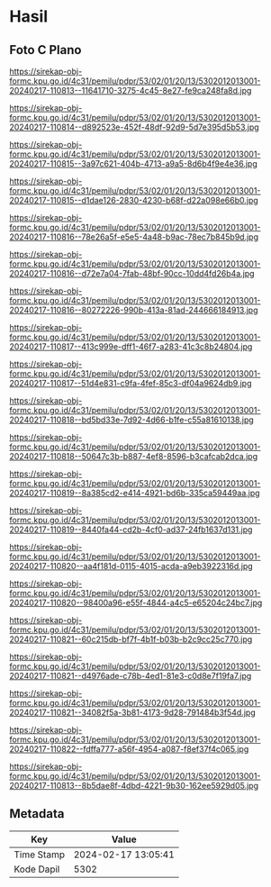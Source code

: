 # Hasil

## Foto C Plano

https://sirekap-obj-formc.kpu.go.id/4c31/pemilu/pdpr/53/02/01/20/13/5302012013001-20240217-110813--11641710-3275-4c45-8e27-fe9ca248fa8d.jpg

https://sirekap-obj-formc.kpu.go.id/4c31/pemilu/pdpr/53/02/01/20/13/5302012013001-20240217-110814--d892523e-452f-48df-92d9-5d7e395d5b53.jpg

https://sirekap-obj-formc.kpu.go.id/4c31/pemilu/pdpr/53/02/01/20/13/5302012013001-20240217-110815--3a97c621-404b-4713-a9a5-8d6b4f9e4e36.jpg

https://sirekap-obj-formc.kpu.go.id/4c31/pemilu/pdpr/53/02/01/20/13/5302012013001-20240217-110815--d1dae126-2830-4230-b68f-d22a098e66b0.jpg

https://sirekap-obj-formc.kpu.go.id/4c31/pemilu/pdpr/53/02/01/20/13/5302012013001-20240217-110816--78e26a5f-e5e5-4a48-b9ac-78ec7b845b9d.jpg

https://sirekap-obj-formc.kpu.go.id/4c31/pemilu/pdpr/53/02/01/20/13/5302012013001-20240217-110816--d72e7a04-7fab-48bf-90cc-10dd4fd26b4a.jpg

https://sirekap-obj-formc.kpu.go.id/4c31/pemilu/pdpr/53/02/01/20/13/5302012013001-20240217-110816--80272226-990b-413a-81ad-244666184913.jpg

https://sirekap-obj-formc.kpu.go.id/4c31/pemilu/pdpr/53/02/01/20/13/5302012013001-20240217-110817--413c999e-dff1-46f7-a283-41c3c8b24804.jpg

https://sirekap-obj-formc.kpu.go.id/4c31/pemilu/pdpr/53/02/01/20/13/5302012013001-20240217-110817--51d4e831-c9fa-4fef-85c3-df04a9624db9.jpg

https://sirekap-obj-formc.kpu.go.id/4c31/pemilu/pdpr/53/02/01/20/13/5302012013001-20240217-110818--bd5bd33e-7d92-4d66-b1fe-c55a81610138.jpg

https://sirekap-obj-formc.kpu.go.id/4c31/pemilu/pdpr/53/02/01/20/13/5302012013001-20240217-110818--50647c3b-b887-4ef8-8596-b3cafcab2dca.jpg

https://sirekap-obj-formc.kpu.go.id/4c31/pemilu/pdpr/53/02/01/20/13/5302012013001-20240217-110819--8a385cd2-e414-4921-bd6b-335ca59449aa.jpg

https://sirekap-obj-formc.kpu.go.id/4c31/pemilu/pdpr/53/02/01/20/13/5302012013001-20240217-110819--8440fa44-cd2b-4cf0-ad37-24fb1637d131.jpg

https://sirekap-obj-formc.kpu.go.id/4c31/pemilu/pdpr/53/02/01/20/13/5302012013001-20240217-110820--aa4f181d-0115-4015-acda-a9eb3922316d.jpg

https://sirekap-obj-formc.kpu.go.id/4c31/pemilu/pdpr/53/02/01/20/13/5302012013001-20240217-110820--98400a96-e55f-4844-a4c5-e65204c24bc7.jpg

https://sirekap-obj-formc.kpu.go.id/4c31/pemilu/pdpr/53/02/01/20/13/5302012013001-20240217-110821--60c215db-bf7f-4b1f-b03b-b2c9cc25c770.jpg

https://sirekap-obj-formc.kpu.go.id/4c31/pemilu/pdpr/53/02/01/20/13/5302012013001-20240217-110821--d4976ade-c78b-4ed1-81e3-c0d8e7f19fa7.jpg

https://sirekap-obj-formc.kpu.go.id/4c31/pemilu/pdpr/53/02/01/20/13/5302012013001-20240217-110821--34082f5a-3b81-4173-9d28-791484b3f54d.jpg

https://sirekap-obj-formc.kpu.go.id/4c31/pemilu/pdpr/53/02/01/20/13/5302012013001-20240217-110822--fdffa777-a56f-4954-a087-f8ef37f4c065.jpg

https://sirekap-obj-formc.kpu.go.id/4c31/pemilu/pdpr/53/02/01/20/13/5302012013001-20240217-110813--8b5dae8f-4dbd-4221-9b30-162ee5929d05.jpg


## Metadata

| Key        | Value               |
| ---------- | ------------------- |
| Time Stamp | 2024-02-17 13:05:41 |
| Kode Dapil | 5302                |



